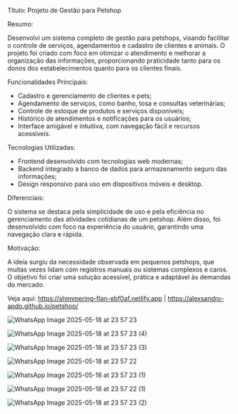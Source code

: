 Título: Projeto de Gestão para Petshop



Resumo:

Desenvolvi um sistema completo de gestão para petshops, visando facilitar o controle de serviços, agendamentos e cadastro de clientes e animais. O projeto foi criado com foco em otimizar o atendimento e melhorar a organização das informações, proporcionando praticidade tanto para os donos dos estabelecimentos quanto para os clientes finais.

Funcionalidades Principais:

- Cadastro e gerenciamento de clientes e pets;
- Agendamento de serviços, como banho, tosa e consultas veterinárias;
- Controle de estoque de produtos e serviços disponíveis;
- Histórico de atendimentos e notificações para os usuários;
- Interface amigável e intuitiva, com navegação fácil e recursos acessíveis.
  
Tecnologias Utilizadas:

- Frontend desenvolvido com tecnologias web modernas;
- Backend integrado a banco de dados para armazenamento seguro das informações;
- Design responsivo para uso em dispositivos móveis e desktop.

Diferenciais:

O sistema se destaca pela simplicidade de uso e pela eficiência no gerenciamento das atividades cotidianas de um petshop. Além disso, foi desenvolvido com foco na experiência do usuário, garantindo uma navegação clara e rápida.


Motivação:

A ideia surgiu da necessidade observada em pequenos petshops, que muitas vezes lidam com registros manuais ou sistemas complexos e caros. O objetivo foi criar uma solução acessível, prática e adaptável às demandas do mercado.


Veja aqui:
https://shimmering-flan-ebf0af.netlify.app | https://alexsandro-apdo.github.io/petshop/



![WhatsApp Image 2025-05-18 at 23 57 23](https://github.com/user-attachments/assets/cfc49942-7e93-49f6-ae08-a907bae14425)

![WhatsApp Image 2025-05-18 at 23 57 23 (4)](https://github.com/user-attachments/assets/e33ca52f-fd0d-4ccd-aaa4-dd08a7d2fa19)

![WhatsApp Image 2025-05-18 at 23 57 23 (3)](https://github.com/user-attachments/assets/8670b6df-66c9-412f-955a-82c429a39e2b)

![WhatsApp Image 2025-05-18 at 23 57 22](https://github.com/user-attachments/assets/e556a204-5daa-4f9a-9e31-ca9e8de543c0)

![WhatsApp Image 2025-05-18 at 23 57 23 (1)](https://github.com/user-attachments/assets/2e5ff16e-b557-4901-a52a-684a9554806d)

![WhatsApp Image 2025-05-18 at 23 57 22 (1)](https://github.com/user-attachments/assets/67f6d3d0-5800-4962-b315-10fc3c09a241)

![WhatsApp Image 2025-05-18 at 23 57 23 (2)](https://github.com/user-attachments/assets/51771a9d-d4be-4ce4-ae68-85bde82bbe9d)


















